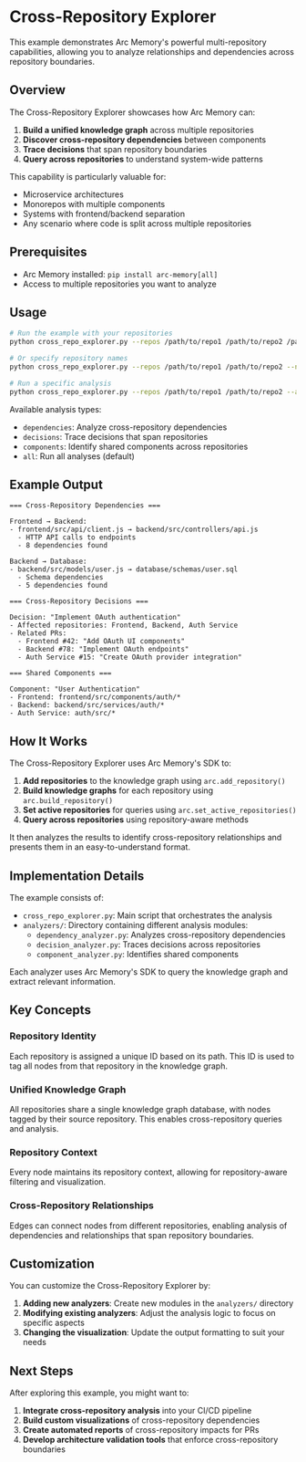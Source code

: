# Cross-Repository Explorer

This example demonstrates Arc Memory's powerful multi-repository capabilities, allowing you to analyze relationships and dependencies across repository boundaries.

## Overview

The Cross-Repository Explorer showcases how Arc Memory can:

1. **Build a unified knowledge graph** across multiple repositories
2. **Discover cross-repository dependencies** between components
3. **Trace decisions** that span repository boundaries
4. **Query across repositories** to understand system-wide patterns

This capability is particularly valuable for:
- Microservice architectures
- Monorepos with multiple components
- Systems with frontend/backend separation
- Any scenario where code is split across multiple repositories

## Prerequisites

- Arc Memory installed: `pip install arc-memory[all]`
- Access to multiple repositories you want to analyze

## Usage

```bash
# Run the example with your repositories
python cross_repo_explorer.py --repos /path/to/repo1 /path/to/repo2 /path/to/repo3

# Or specify repository names
python cross_repo_explorer.py --repos /path/to/repo1 /path/to/repo2 --names "Frontend" "Backend"

# Run a specific analysis
python cross_repo_explorer.py --repos /path/to/repo1 /path/to/repo2 --analysis dependencies
```

Available analysis types:
- `dependencies`: Analyze cross-repository dependencies
- `decisions`: Trace decisions that span repositories
- `components`: Identify shared components across repositories
- `all`: Run all analyses (default)

## Example Output

```
=== Cross-Repository Dependencies ===

Frontend → Backend:
- frontend/src/api/client.js → backend/src/controllers/api.js
  - HTTP API calls to endpoints
  - 8 dependencies found

Backend → Database:
- backend/src/models/user.js → database/schemas/user.sql
  - Schema dependencies
  - 5 dependencies found

=== Cross-Repository Decisions ===

Decision: "Implement OAuth authentication"
- Affected repositories: Frontend, Backend, Auth Service
- Related PRs:
  - Frontend #42: "Add OAuth UI components"
  - Backend #78: "Implement OAuth endpoints"
  - Auth Service #15: "Create OAuth provider integration"

=== Shared Components ===

Component: "User Authentication"
- Frontend: frontend/src/components/auth/*
- Backend: backend/src/services/auth/*
- Auth Service: auth/src/*
```

## How It Works

The Cross-Repository Explorer uses Arc Memory's SDK to:

1. **Add repositories** to the knowledge graph using `arc.add_repository()`
2. **Build knowledge graphs** for each repository using `arc.build_repository()`
3. **Set active repositories** for queries using `arc.set_active_repositories()`
4. **Query across repositories** using repository-aware methods

It then analyzes the results to identify cross-repository relationships and presents them in an easy-to-understand format.

## Implementation Details

The example consists of:

- `cross_repo_explorer.py`: Main script that orchestrates the analysis
- `analyzers/`: Directory containing different analysis modules:
  - `dependency_analyzer.py`: Analyzes cross-repository dependencies
  - `decision_analyzer.py`: Traces decisions across repositories
  - `component_analyzer.py`: Identifies shared components

Each analyzer uses Arc Memory's SDK to query the knowledge graph and extract relevant information.

## Key Concepts

### Repository Identity

Each repository is assigned a unique ID based on its path. This ID is used to tag all nodes from that repository in the knowledge graph.

### Unified Knowledge Graph

All repositories share a single knowledge graph database, with nodes tagged by their source repository. This enables cross-repository queries and analysis.

### Repository Context

Every node maintains its repository context, allowing for repository-aware filtering and visualization.

### Cross-Repository Relationships

Edges can connect nodes from different repositories, enabling analysis of dependencies and relationships that span repository boundaries.

## Customization

You can customize the Cross-Repository Explorer by:

1. **Adding new analyzers**: Create new modules in the `analyzers/` directory
2. **Modifying existing analyzers**: Adjust the analysis logic to focus on specific aspects
3. **Changing the visualization**: Update the output formatting to suit your needs

## Next Steps

After exploring this example, you might want to:

1. **Integrate cross-repository analysis** into your CI/CD pipeline
2. **Build custom visualizations** of cross-repository dependencies
3. **Create automated reports** of cross-repository impacts for PRs
4. **Develop architecture validation tools** that enforce cross-repository boundaries
